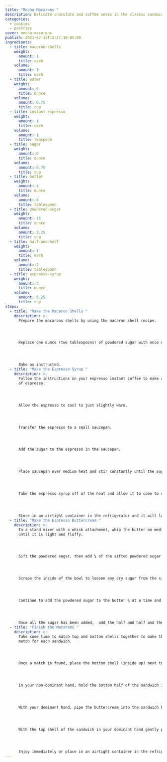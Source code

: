 ```yaml
---
title: "Mocha Macarons "
description: Delicate chocolate and coffee notes in the classic sandwich cookie
categories:
  - cookies
  - pastries
cover: mocha-macarons
publish: 2021-07-15T12:17:10-05:00
ingredients:
  - title: macaron-shells
    weight:
      amount: 1
      title: each
    volume:
      amount: 1
      title: each
  - title: water
    weight:
      amount: 6
      title: ounce
    volume:
      amount: 0.75
      title: cup
  - title: instant-espresso
    weight:
      amount: 1
      title: each
    volume:
      amount: 1
      title: teaspoon
  - title: sugar
    weight:
      amount: 6
      title: ounce
    volume:
      amount: 0.75
      title: cup
  - title: butter
    weight:
      amount: 4
      title: ounce
    volume:
      amount: 8
      title: tablespoon
  - title: powdered-sugar
    weight:
      amount: 16
      title: ounce
    volume:
      amount: 3.25
      title: cup
  - title: half-and-half
    weight:
      amount: 1
      title: each
    volume:
      amount: 2
      title: tablespoon
  - title: espresso-syrup
    weight:
      amount: 3
      title: ounce
    volume:
      amount: 0.25
      title: cup
steps:
  - title: "Make the Macaron Shells "
    description: >-
      Prepare the macarons shells by using the macaron shell recipe.




      Replace one ounce (two tablespoons) of powdered sugar with once ounce (two tablespoons) of cocoa powder.




      Bake as instructed.
  - title: "Make the Espresso Syrup "
    description: >-
      Follow the instructions on your espresso instant coffee to make a 6 oz cup
      of espresso.




      Allow the espresso to cool to just slightly warm.




      Transfer the espresso to a small saucepan.




      Add the sugar to the espresso in the saucepan.




      Place saucepan over medium heat and stir constantly until the sugar has completely dissolved.




      Take the espresso syrup off of the heat and allow it to come to room temperature.




      Store in an airtight container in the refrigerator and it will last for up to 1 month.
  - title: "Make the Espresso Buttercream "
    description: >-
      In a stand mixer with a whisk attachment, whip the butter on medium speed
      until it is light and fluffy.




      Sift the powdered sugar, then add ¼ of the sifted powdered sugar to the butter and whip until combined.




      Scrape the inside of the bowl to loosen any dry sugar from the sides of the bowl. 




      Continue to add the powdered sugar to the butter ¼ at a time and scrape the bowl after each addition until a smooth consistency is achieved.




      Once all the sugar has been added,  add the half and half and the espresso syrup and beat until smooth.
  - title: "Finish the Macarons "
    description: >-
      Take some time to match top and bottom shells together to make the best
      match for each sandwich.




      Once a match is found, place the bottom shell (inside up) next to its top shell (inside down).




      In your non-dominant hand, hold the bottom half of the sandwich inside up in your hand.




      With your dominant hand, pipe the buttercream into the sandwich bottom.




      With the top shell of the sandwich in your dominant hand gently press the top shell into the buttercream until the buttercream pushes out to reach the edge of each shell. 




      Enjoy immediately or place in an airtight container in the refrigerator for up to 7 days.
---
```

